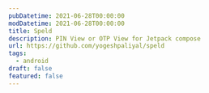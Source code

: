 ```yaml
---
pubDatetime: 2021-06-28T00:00:00
modDatetime: 2021-06-28T00:00:00
title: Speld
description: PIN View or OTP View for Jetpack compose
url: https://github.com/yogeshpaliyal/speld
tags:
  - android
draft: false
featured: false
---
```

